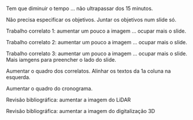 Tem que diminuir o tempo ... não ultrapassar dos 15 minutos.

Não precisa especificar os objetivos. Juntar os objetivos num slide só.

Trabalho correlato 1: aumentar um pouco a imagem ... ocupar mais o slide.

Trabalho correlato 2: aumentar um pouco a imagem ... ocupar mais o slide.

Trabalho correlato 3: aumentar um pouco a imagem ... ocupar mais o slide. Mais iamgens para preencher o lado do slide.

Aumentar o quadro dos correlatos. Alinhar os textos da 1a coluna na esquerda.

Aumentar o quadro do cronograma.

Revisão bibliográfica: aumentar a imagem do LiDAR

Revisão bibliográfica: aumentar a imagem do digitalização 3D




